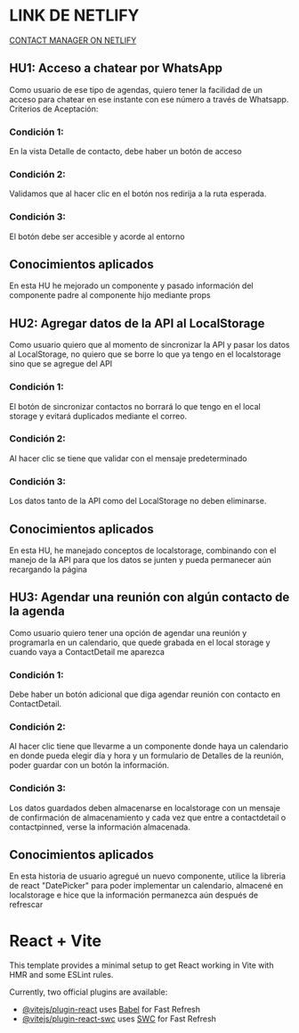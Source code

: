 # LINK DE NETLIFY
[CONTACT MANAGER ON NETLIFY](https://contactmanagerjohel.netlify.app/)

## HU1: Acceso a chatear por WhatsApp

Como usuario de ese tipo de agendas, quiero tener la facilidad de un acceso para chatear en ese instante con ese número a través de Whatsapp.
Criterios de Aceptación:
### Condición 1: 
En la vista Detalle de contacto, debe haber un botón de acceso
### Condición 2: 
Validamos que al hacer clic en el botón nos redirija a la ruta esperada.
### Condición 3: 
El botón debe ser accesible y acorde al entorno

## Conocimientos aplicados
En esta HU he mejorado un componente y pasado información del componente padre al componente hijo mediante props

## HU2: Agregar datos de la API al LocalStorage

Como usuario quiero que al momento de sincronizar la API y pasar los datos al LocalStorage, no quiero que se borre lo que ya tengo en el localstorage sino que se agregue del API
### Condición 1: 
El botón de sincronizar contactos no borrará lo que tengo en el local storage y evitará duplicados mediante el correo.
### Condición 2: 
Al hacer clic se tiene que validar con el mensaje predeterminado
### Condición 3: 
Los datos tanto de la API como del LocalStorage no deben eliminarse.

## Conocimientos aplicados

En esta HU, he manejado conceptos de localstorage, combinando con el manejo de la API para que los datos se junten y pueda permanecer aún recargando la página

## HU3: Agendar una reunión con algún contacto de la agenda

Como usuario quiero tener una opción de agendar una reunión y programarla en  un calendario, que quede grabada en el local storage y cuando vaya a ContactDetail me aparezca
### Condición 1: 
Debe haber un botón adicional que diga agendar reunión con contacto en ContactDetail.
### Condición 2: 
Al hacer clic tiene que llevarme a un componente donde haya un calendario en donde pueda elegir día y hora y un formulario de Detalles de la reunión, poder guardar con un botón la información.
###  Condición 3: 
Los datos guardados deben almacenarse en localstorage con un mensaje de confirmación de almacenamiento y cada vez que entre a contactdetail o contactpinned, verse la información almacenada.

## Conocimientos aplicados

En esta historia de usuario agregué un nuevo componente, utilice la libreria de react "DatePicker" para poder implementar un calendario, almacené en localstorage e hice que la información permanezca aún después de refrescar








# React + Vite

This template provides a minimal setup to get React working in Vite with HMR and some ESLint rules.

Currently, two official plugins are available:

- [@vitejs/plugin-react](https://github.com/vitejs/vite-plugin-react/blob/main/packages/plugin-react/README.md) uses [Babel](https://babeljs.io/) for Fast Refresh
- [@vitejs/plugin-react-swc](https://github.com/vitejs/vite-plugin-react-swc) uses [SWC](https://swc.rs/) for Fast Refresh
